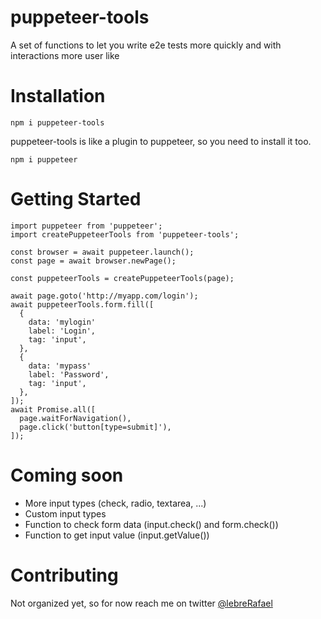 # puppeteer-tools
A set of functions to let you write e2e tests more quickly and with interactions more user like

# Installation
```
npm i puppeteer-tools
```

puppeteer-tools is like a plugin to puppeteer, so you need to install it too.
```
npm i puppeteer
```


# Getting Started
```
import puppeteer from 'puppeteer';
import createPuppeteerTools from 'puppeteer-tools';

const browser = await puppeteer.launch();
const page = await browser.newPage();

const puppeteerTools = createPuppeteerTools(page);

await page.goto('http://myapp.com/login');
await puppeteerTools.form.fill([
  {
    data: 'mylogin'
    label: 'Login',
    tag: 'input',
  },
  {
    data: 'mypass'
    label: 'Password',
    tag: 'input',
  },
]);
await Promise.all([
  page.waitForNavigation(),
  page.click('button[type=submit]'),
]);
```

# Coming soon
* More input types (check, radio, textarea, ...)
* Custom input types
* Function to check form data (input.check() and form.check())
* Function to get input value (input.getValue())

# Contributing
Not organized yet, so for now reach me on twitter [@lebreRafael](https://twitter.com/lebreRafael)
